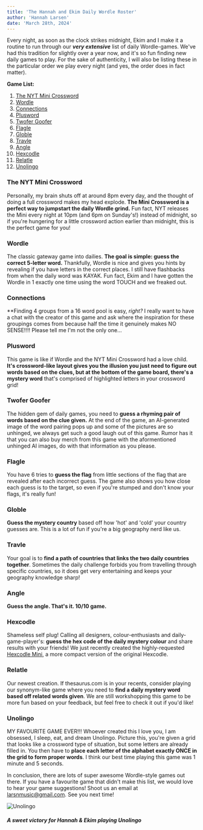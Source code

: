 ```yaml
---
title: 'The Hannah and Ekim Daily Wordle Roster'
author: 'Hannah Larsen'
date: 'March 28th, 2024'
---
```


Every night, as soon as the clock strikes midnight, Ekim and I make it a routine to run through our ***very extensive*** list of daily Wordle-games. We've had this tradition for slightly over a year now, and it's so fun finding new daily games to play. For the sake of authenticity, I will also be listing these in the particular order we play every night (and yes, the order does in fact matter).

**Game List:**
1. [The NYT Mini Crossword](https://www.nytimes.com/crosswords/game/mini)
2. [Wordle](https://www.nytimes.com/wordle)
3. [Connections](https://www.nytimes.com/connections)
4. [Plusword](https://www.telegraph.co.uk/news/plusword/)
5. [Twofer Goofer](https://twofergoofer.com/)
6. [Flagle](https://www.flagle.io/)
7. [Globle](https://globle-game.com/)
8. [Travle](https://travle.earth/)
9. [Angle](https://angle.wtf/)
10. [Hexcodle](https://hexcodle.com/)
11. [Relatle](https://www.relatle.lol/)
12. [Unolingo](https://games.usatoday.com/games/uclick-unolingo)


### **The NYT Mini Crossword**

Personally, my brain shuts off at around 8pm every day, and the thought of doing a full crossword makes my head explode. **The Mini Crossword is a perfect way to jumpstart the daily Wordle grind.** Fun fact, NYT releases the Mini every night at 10pm (and 6pm on Sunday's!) instead of midnight, so if you're hungering for a little crossword action earlier than midnight, this is the perfect game for you!

### **Wordle**

The classic gateway game into dailies. **The goal is simple: guess the correct 5-letter word.** Thankfully, Wordle is nice and gives you hints by revealing if you have letters in the correct places. I still have flashbacks from when the daily word was KAYAK. Fun fact, Ekim and I have gotten the Wordle in 1 exactly one time using the word TOUCH and we freaked out.

### **Connections**

**Finding 4 groups from a 16 word pool is easy, *right?* I really want to have a chat with the creator of this game and ask where the inspiration for these groupings comes from because half the time it genuinely makes NO SENSE!!!! Please tell me I'm not the only one...
 
### **Plusword**

This game is like if Wordle and the NYT Mini Crossword had a love child. **It's crossword-like layout gives you the illusion you just need to figure out words based on the clues, but at the bottom of the game board, there's a mystery word** that's comprised of highlighted letters in your crossword grid! 

### **Twofer Goofer**

The hidden gem of daily games, you need to **guess a rhyming pair of words based on the clue given.** At the end of the game, an AI-generated image of the word pairing pops up and some of the pictures are so unhinged, we always get such a good laugh out of this game. Rumor has it that you can also buy merch from this game with the aformentioned unhinged AI images, do with that information as you please.

### **Flagle**

You have 6 tries to **guess the flag** from little sections of the flag that are revealed after each incorrect guess. The game also shows you how close each guess is to the target, so even if you're stumped and don't know your flags, it's really fun!

### **Globle**

**Guess the mystery country** based off how 'hot' and 'cold' your country guesses are. This is a lot of fun if you're a big geography nerd like us.

### **Travle**

Your goal is to **find a path of countries that links the two daily countries together**. Sometimes the daily challenge forbids you from travelling through specific countries, so it does get very entertaining and keeps your geography knowledge sharp!

### **Angle**

**Guess the angle. That's it. 10/10 game.**

### **Hexcodle**

Shameless self plug! Calling all designers, colour-enthusiasts and daily-game-player's: **guess the hex code of the daily mystery colour** and share results with your friends! We just recently created the highly-requested [Hexcodle Mini](https://hexcodle.com/mini), a more compact version of the original Hexcodle.

### **Relatle**

Our newest creation. If thesaurus.com is in your recents, consider playing our synonym-like game where you need to **find a daily mystery word based off related words given**. We are still workshopping this game to be more fun based on your feedback, but feel free to check it out if you'd like!

### **Unolingo**

MY FAVOURITE GAME EVER!!! Whoever created this I love you, I am obsessed, I sleep, eat, and dream Unolingo. Picture this, you're given a grid that looks like a crossword type of situation, but some letters are already filled in. You then have to **place each letter of the alphabet exactly ONCE in the grid to form proper words**. I think our best time playing this game was 1 minute and 5 seconds.

In conclusion, there are lots of super awesome Wordle-style games out there. If you have a favourite game that didn't make this list, we would love to hear your game suggestions! Shoot us an email at [larsnmusic@gmail.com](mailto:larsnmusic@gmail.com). See you next time!

![Unolingo](http://hexcodle.com/blog/unolingo.png)
##### A sweet victory for Hannah & Ekim playing Unolingo
